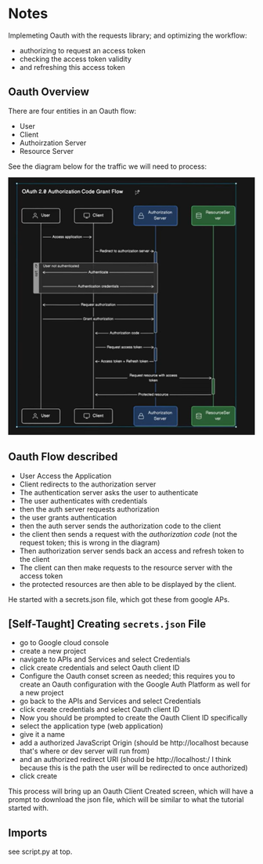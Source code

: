 # Notes

Implemeting Oauth with the requests library; and optimizing the workflow:

- authorizing to request an access token
- checking the access token validity
- and refreshing this access token

## Oauth Overview

There are four entities in an Oauth flow:

- User
- Client
- Authoirzation Server
- Resource Server

See the diagram below for the traffic we will need to process:

![image](./Oauth%20Diagram.png)

## Oauth Flow described

- User Access the Application
- Client redirects to the authorization server
- The authentication server asks the user to authenticate
- The user authenticates with credentials
- then the auth server requests authorization
- the user grants authentication
- then the auth server sends the authorization code to the client
- the client then sends a request with the _authorization code_ (not the request token; this is wrong in the diagram)
- Then authorization server sends back an access and refresh token to the client
- The client can then make requests to the resource server with the access token
- the protected resources are then able to be displayed by the client.

He started with a secrets.json file, which got these from google APs.

## [Self-Taught] Creating `secrets.json` File

- go to Google cloud console
- create a new project
- navigate to APIs and Services and select Credentials
- click create credentials and select Oauth client ID
- Configure the Oauth conset screen as needed; this requires you to create an Oauth configuration with the Google Auth Platform as well for a new project
- go back to the APIs and Services and select Credentials
- click create credentials and select Oauth client ID
- Now you should be prompted to create the Oauth Client ID specifically
- select the application type (web application)
- give it a name
- add a authorized JavaScript Origin (should be http://localhost because that's where or dev server will run from)
- and an authorized redirect URI (should be http://localhost:<port>/<path> I think because this is the path the user will be redirected to once authorized)
- click create

This process will bring up an Oauth Client Created screen, which will have a prompt to download the json file, which will be similar to what the tutorial started with.

## Imports

see script.py at top.
